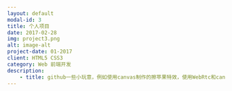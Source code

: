 ```yaml
---
layout: default
modal-id: 3
title: 个人项目
date: 2017-02-28
img: project3.png
alt: image-alt
project-date: 01-2017
client: HTML5 CSS3
category: Web 前端开发
description:   
    - title: github一些小玩意，例如使用canvas制作的擦苹果特效，使用WebRtc和canvas制作的相机（只有google浏览器支持），还有用node写的爬取知乎图片的爬虫等等小玩意
---
```

